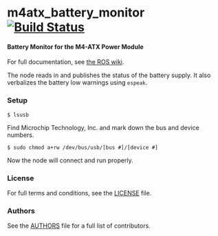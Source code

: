 m4atx_battery_monitor [![Build Status](https://api.travis-ci.org/WPI-RAIL/m4atx_battery_monitor.png)](https://travis-ci.org/WPI-RAIL/m4atx_battery_monitor)
=====================

#### Battery Monitor for the M4-ATX Power Module
For full documentation, see [the ROS wiki](http://ros.org/wiki/m4atx_battery_monitor).

The node reads in and publishes the status of the battery supply. It also verbalizes the battery low warnings using `espeak`.

### Setup
`$ lsusb`

Find Microchip Technology, Inc. and mark down the bus and device numbers.

`$ sudo chmod a+rw /dev/bus/usb/[bus #]/[device #]`

Now the node will connect and run properly.

### License
For full terms and conditions, see the [LICENSE](LICENSE) file.

### Authors
See the [AUTHORS](AUTHORS.md) file for a full list of contributors.
